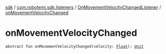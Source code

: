 [sdk](../../index.md) / [com.robotemi.sdk.listeners](../index.md) / [OnMovementVelocityChangedListener](index.md) / [onMovementVelocityChanged](./on-movement-velocity-changed.md)

# onMovementVelocityChanged

`abstract fun onMovementVelocityChanged(velocity: `[`Float`](https://kotlinlang.org/api/latest/jvm/stdlib/kotlin/-float/index.html)`): `[`Unit`](https://kotlinlang.org/api/latest/jvm/stdlib/kotlin/-unit/index.html)